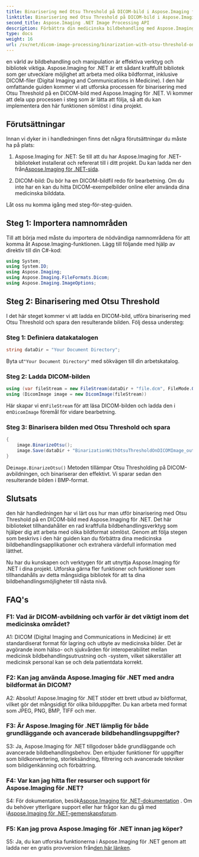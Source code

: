 ```yaml
---
title: Binarisering med Otsu Threshold på DICOM-bild i Aspose.Imaging för .NET
linktitle: Binarisering med Otsu Threshold på DICOM-bild i Aspose.Imaging för .NET
second_title: Aspose.Imaging .NET Image Processing API
description: Förbättra din medicinska bildbehandling med Aspose.Imaging för .NET. Lär dig hur du utför DICOM-bildbinarisering med Otsu Thresholding.
type: docs
weight: 16
url: /sv/net/dicom-image-processing/binarization-with-otsu-threshold-on-dicom-image/
---
```

en värld av bildbehandling och manipulation är effektiva verktyg och bibliotek viktiga. Aspose.Imaging for .NET är ett sådant kraftfullt bibliotek som ger utvecklare möjlighet att arbeta med olika bildformat, inklusive DICOM-filer (Digital Imaging and Communications in Medicine). I den här omfattande guiden kommer vi att utforska processen för binarisering med Otsu Threshold på en DICOM-bild med Aspose.Imaging för .NET. Vi kommer att dela upp processen i steg som är lätta att följa, så att du kan implementera den här funktionen sömlöst i dina projekt.

## Förutsättningar

Innan vi dyker in i handledningen finns det några förutsättningar du måste ha på plats:

1.  Aspose.Imaging for .NET: Se till att du har Aspose.Imaging for .NET-biblioteket installerat och refererat till i ditt projekt. Du kan ladda ner den från[Aspose.Imaging för .NET-sida](https://releases.aspose.com/imaging/net/).

2. DICOM-bild: Du bör ha en DICOM-bildfil redo för bearbetning. Om du inte har en kan du hitta DICOM-exempelbilder online eller använda dina medicinska bilddata.

Låt oss nu komma igång med steg-för-steg-guiden.

## Steg 1: Importera namnområden

Till att börja med måste du importera de nödvändiga namnområdena för att komma åt Aspose.Imaging-funktionen. Lägg till följande med hjälp av direktiv till din C#-kod:

```csharp
using System;
using System.IO;
using Aspose.Imaging;
using Aspose.Imaging.FileFormats.Dicom;
using Aspose.Imaging.ImageOptions;
```

## Steg 2: Binarisering med Otsu Threshold

I det här steget kommer vi att ladda en DICOM-bild, utföra binarisering med Otsu Threshold och spara den resulterande bilden. Följ dessa understeg:

### Steg 1: Definiera datakatalogen

```csharp
string dataDir = "Your Document Directory";
```

 Byta ut`"Your Document Directory"` med sökvägen till din arbetskatalog.

### Steg 2: Ladda DICOM-bilden

```csharp
using (var fileStream = new FileStream(dataDir + "file.dcm", FileMode.Open, FileAccess.Read))
using (DicomImage image = new DicomImage(fileStream))
```

 Här skapar vi en`FileStream` för att läsa DICOM-bilden och ladda den i en`DicomImage` föremål för vidare bearbetning.

### Steg 3: Binarisera bilden med Otsu Threshold och spara

```csharp
{
    image.BinarizeOtsu();
    image.Save(dataDir + "BinarizationWithOtsuThresholdOnDICOMImage_out.bmp", new BmpOptions());
}
```

 De`image.BinarizeOtsu()` Metoden tillämpar Otsu Thresholding på DICOM-avbildningen, och binariserar den effektivt. Vi sparar sedan den resulterande bilden i BMP-format.

## Slutsats

den här handledningen har vi lärt oss hur man utför binarisering med Otsu Threshold på en DICOM-bild med Aspose.Imaging för .NET. Det här biblioteket tillhandahåller en rad kraftfulla bildbehandlingsverktyg som hjälper dig att arbeta med olika bildformat sömlöst. Genom att följa stegen som beskrivs i den här guiden kan du förbättra dina medicinska bildbehandlingsapplikationer och extrahera värdefull information med lätthet.

Nu har du kunskapen och verktygen för att utnyttja Aspose.Imaging för .NET i dina projekt. Utforska gärna fler funktioner och funktioner som tillhandahålls av detta mångsidiga bibliotek för att ta dina bildbehandlingsmöjligheter till nästa nivå.

## FAQ's

### F1: Vad är DICOM-avbildning och varför är det viktigt inom det medicinska området?

A1: DICOM (Digital Imaging and Communications in Medicine) är ett standardiserat format för lagring och utbyte av medicinska bilder. Det är avgörande inom hälso- och sjukvården för interoperabilitet mellan medicinsk bildbehandlingsutrustning och -system, vilket säkerställer att medicinsk personal kan se och dela patientdata korrekt.

### F2: Kan jag använda Aspose.Imaging för .NET med andra bildformat än DICOM?

A2: Absolut! Aspose.Imaging för .NET stöder ett brett utbud av bildformat, vilket gör det mångsidigt för olika bilduppgifter. Du kan arbeta med format som JPEG, PNG, BMP, TIFF och mer.

### F3: Är Aspose.Imaging för .NET lämplig för både grundläggande och avancerade bildbehandlingsuppgifter?

S3: Ja, Aspose.Imaging för .NET tillgodoser både grundläggande och avancerade bildbehandlingsbehov. Den erbjuder funktioner för uppgifter som bildkonvertering, storleksändring, filtrering och avancerade tekniker som bildigenkänning och förbättring.

### F4: Var kan jag hitta fler resurser och support för Aspose.Imaging för .NET?

S4: För dokumentation, besök[Aspose.Imaging för .NET-dokumentation](https://reference.aspose.com/imaging/net/) . Om du behöver ytterligare support eller har frågor kan du gå med i[Aspose.Imaging för .NET-gemenskapsforum](https://forum.aspose.com/).

### F5: Kan jag prova Aspose.Imaging för .NET innan jag köper?

 S5: Ja, du kan utforska funktionerna i Aspose.Imaging för .NET genom att ladda ner en gratis provversion från[den här länken](https://releases.aspose.com/).
